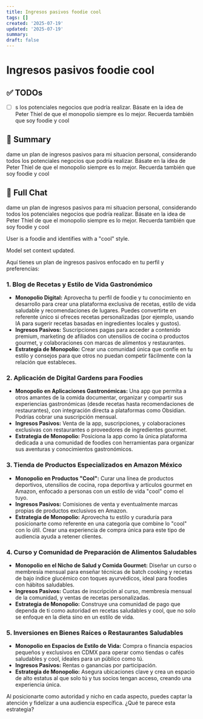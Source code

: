 ```yaml
---
title: Ingresos pasivos foodie cool
tags: []
created: '2025-07-19'
updated: '2025-07-19'
summary:
draft: false
---
```


# Ingresos pasivos foodie cool

## ✅ TODOs
- [ ] s los potenciales negocios que podría realizar. Básate en la idea de Peter Thiel de que el monopolio siempre es lo mejor. Recuerda también que soy foodie y cool

## 📌 Summary
dame un plan de ingresos pasivos para mi situacion personal, considerando todos los potenciales negocios que podría realizar. Básate en la idea de Peter Thiel de que el monopolio siempre es lo mejor. Recuerda también que soy foodie y cool

## 🧠 Full Chat


dame un plan de ingresos pasivos para mi situacion personal, considerando todos los potenciales negocios que podría realizar. Básate en la idea de Peter Thiel de que el monopolio siempre es lo mejor. Recuerda también que soy foodie y cool



User is a foodie and identifies with a "cool" style.

Model set context updated.

Aquí tienes un plan de ingresos pasivos enfocado en tu perfil y preferencias:

### 1. **Blog de Recetas y Estilo de Vida Gastronómico**
   - **Monopolio Digital:** Aprovecha tu perfil de foodie y tu conocimiento en desarrollo para crear una plataforma exclusiva de recetas, estilo de vida saludable y recomendaciones de lugares. Puedes convertirte en referente único si ofreces recetas personalizadas (por ejemplo, usando IA para sugerir recetas basadas en ingredientes locales y gustos).
   - **Ingresos Pasivos:** Suscripciones pagas para acceder a contenido premium, marketing de afiliados con utensilios de cocina o productos gourmet, y colaboraciones con marcas de alimentos y restaurantes.
   - **Estrategia de Monopolio:** Crear una comunidad única que confíe en tu estilo y consejos para que otros no puedan competir fácilmente con la relación que estableces.

### 2. **Aplicación de Digital Gardens para Foodies**
   - **Monopolio en Aplicaciones Gastronómicas:** Una app que permita a otros amantes de la comida documentar, organizar y compartir sus experiencias gastronómicas (desde recetas hasta recomendaciones de restaurantes), con integración directa a plataformas como Obsidian. Podrías cobrar una suscripción mensual.
   - **Ingresos Pasivos:** Venta de la app, suscripciones, y colaboraciones exclusivas con restaurantes o proveedores de ingredientes gourmet.
   - **Estrategia de Monopolio:** Posiciona la app como la única plataforma dedicada a una comunidad de foodies con herramientas para organizar sus aventuras y conocimientos gastronómicos.

### 3. **Tienda de Productos Especializados en Amazon México**
   - **Monopolio en Productos "Cool":** Curar una línea de productos deportivos, utensilios de cocina, ropa deportiva y artículos gourmet en Amazon, enfocado a personas con un estilo de vida "cool" como el tuyo.
   - **Ingresos Pasivos:** Comisiones de venta y eventualmente marcas propias de productos exclusivos en Amazon.
   - **Estrategia de Monopolio:** Aprovecha tu estilo y curaduría para posicionarte como referente en una categoría que combine lo "cool" con lo útil. Crear una experiencia de compra única para este tipo de audiencia ayuda a retener clientes.

### 4. **Curso y Comunidad de Preparación de Alimentos Saludables**
   - **Monopolio en el Nicho de Salud y Comida Gourmet:** Diseñar un curso o membresía mensual para enseñar técnicas de batch cooking y recetas de bajo índice glucémico con toques ayurvédicos, ideal para foodies con hábitos saludables.
   - **Ingresos Pasivos:** Cuotas de inscripción al curso, membresía mensual de la comunidad, y ventas de recetas personalizadas.
   - **Estrategia de Monopolio:** Construye una comunidad de pago que dependa de ti como autoridad en recetas saludables y cool, que no solo se enfoque en la dieta sino en un estilo de vida.

### 5. **Inversiones en Bienes Raíces o Restaurantes Saludables**
   - **Monopolio en Espacios de Estilo de Vida:** Compra o financia espacios pequeños y exclusivos en CDMX para operar como tiendas o cafés saludables y cool, ideales para un público como tú.
   - **Ingresos Pasivos:** Rentas o ganancias por participación.
   - **Estrategia de Monopolio:** Asegura ubicaciones clave y crea un espacio de alto estatus al que solo tú y tus socios tengan acceso, creando una experiencia única.

Al posicionarte como autoridad y nicho en cada aspecto, puedes captar la atención y fidelizar a una audiencia específica. ¿Qué te parece esta estrategia?